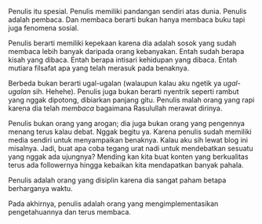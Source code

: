 Penulis itu spesial. Penulis memiliki pandangan sendiri atas dunia. Penulis adalah pembaca. Dan membaca berarti bukan hanya membaca buku tapi juga fenomena sosial.

Penulis berarti memiliki kepekaan karena dia adalah sosok yang sudah membaca lebih banyak daripada orang kebanyakan. Entah sudah berapa kisah yang dibaca. Entah berapa intisari kehidupan yang dibaca. Entah mutiara filsafat apa yang telah merasuk pada benaknya.

Berbeda bukan berarti ugal-ugalan (walaupun kalau aku ngetik ya _ugal-ugalan_ sih. Hehehe). Penulis juga bukan berarti nyentrik seperti rambut yang nggak dipotong, dibiarkan panjang gitu. Penulis malah orang yang rapi karena dia telah _membaca_ bagaimana Rasulullah merawat dirinya.

Penulis bukan orang yang arogan; dia juga bukan orang yang pengennya menang terus kalau debat. Nggak begitu ya. Karena penulis sudah memiliki media sendiri untuk menyampaikan benaknya. Kalau aku sih lewat blog ini misalnya. Jadi, buat apa coba tegang urat nadi untuk mendebatkan sesuatu yang nggak ada ujungnya? Mending kan kita buat konten yang berkualitas terus ada followernya hingga kebaikan kita mendapatkan banyak pahala.

Penulis adalah orang yang disiplin karena dia sangat paham betapa berharganya waktu.

Pada akhirnya, penulis adalah orang yang mengimplementasikan pengetahuannya dan terus membaca.